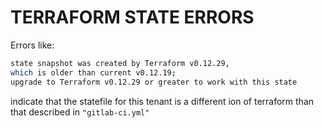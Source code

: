 # TERRAFORM STATE ERRORS

Errors like:

```bash
state snapshot was created by Terraform v0.12.29,
which is older than current v0.12.19;
upgrade to Terraform v0.12.29 or greater to work with this state
```

indicate that the statefile for this tenant is a different ion of terraform than that described in `"gitlab-ci.yml"`
